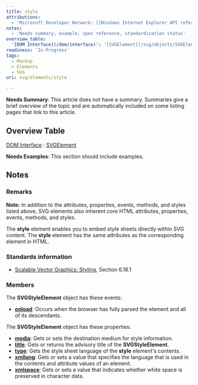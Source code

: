 ```yaml
---
title: style
attributions:
  - 'Microsoft Developer Network: [[Windows Internet Explorer API reference](http://msdn.microsoft.com/en-us/library/ie/hh828809%28v=vs.85%29.aspx) Article]'
notes:
  - 'Needs summary, example, spec reference, standardization status'
overview_table:
  '[DOM Interface](/dom/interface)': '[SVGElement](/svg/objects/SVGElement)'
readiness: 'In Progress'
tags:
  - Markup
  - Elements
  - SVG
uri: svg/elements/style

---
```

**Needs Summary**: This article does not have a summary. Summaries give a brief overview of the topic and are automatically included on some listing pages that link to this article.

## <span>Overview Table</span>

[DOM Interface](/dom/interface)
:   [SVGElement](/svg/objects/SVGElement)

**Needs Examples**: This section should include examples.

## <span>Notes</span>

### <span>Remarks</span>

**Note:** In addition to the attributes, properties, events, methods, and styles listed above, SVG elements also inherent core HTML attributes, properties, events, methods, and styles.

The **style** element enables you to embed style sheets directly within SVG content. The **style** element has the same attributes as the corresponding element in HTML.

### <span>Standards information</span>

-   [Scalable Vector Graphics: Styling](http://go.microsoft.com/fwlink/p/?linkid=204734), Section 6.18.1

### <span>Members</span>

The **SVGStyleElement** object has these events:

-   [**onload**](/svg/events/load): Occurs when the browser has fully parsed the element and all of its descendants.

The **SVGStyleElement** object has these properties:

-   [**media**](/svg/properties/media): Gets or sets the destination medium for style information.
-   [**title**](/svg/properties/title): Gets or returns the advisory title of the **SVGStyleElement**.
-   [**type**](/svg/properties/type_(SVGStyleElement)): Gets the style sheet language of the **style** element's contents.
-   [**xmllang**](/svg/properties/xmllang): Gets or sets a value that specifies the language that is used in the contents and attribute values of an element.
-   [**xmlspace**](/svg/properties/xmlspace): Gets or sets a value that indicates whether white space is preserved in character data.
